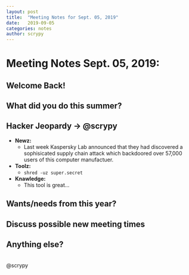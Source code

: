 ```yaml
---
layout: post
title:  "Meeting Notes for Sept. 05, 2019"
date:   2019-09-05
categories: notes
author: scrypy
---
```

# Meeting Notes Sept. 05, 2019:

## Welcome Back!

## What did you do this summer?

## Hacker Jeopardy -> @scrypy
- **Newz:**
  - Last week Kaspersky Lab announced that they had discovered a sophisicated supply chain attack which backdoored over 57,000 users of this computer manufactuer.
- **Toolz:**
  - `shred -uz super.secret`
- **Knawledge:**
  - This tool is great...

## Wants/needs from this year?

## Discuss possible new meeting times

## Anything else?


<br>
@scrypy
